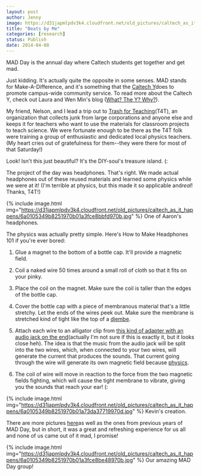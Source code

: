 ```yaml
---
layout: post
author: Jenny
image: https://d31japmlpdv3k4.cloudfront.net/old_pictures/caltech_as_it_happens/6a0105349b8251970b01a3fce8ba63970b.jpg
title: "Beats by Me"
categories: [research]
status: Publish
date: 2014-04-08
---
```



MAD Day is the annual day where Caltech students get together and get mad.

Just kidding. It's actually quite the opposite in some senses. MAD stands for Make-A-Difference, and it's something that the <a href="https://www.caltechy.org" target="_blank" title="Caltech Y">Caltech Y</a>does to promote campus-wide community service. To read more about the Caltech Y, check out Laura and Wen Min's blog (<a href="https://caltech.typepad.com/caltech_as_it_happens/what-the-y-why/" target="_blank" title="What? The Y? Why?">What? The Y? Why?</a>).

My friend, Nelson, and I lead a trip out to <a href="https://www.trashforteaching.org" target="_blank" title="T4T">Trash for Teaching</a>(T4T), an organization that collects junk from large corporations and anyone else and keeps it for teachers who want to use the materials for classroom projects to teach science. We were fortunate enough to be there as the T4T folk were training a group of enthusiastic and dedicated local physics teachers. (My heart cries out of gratefulness for them--they were there for most of that Saturday!)

Look! Isn't this just beautiful? It's the DIY-soul's treasure island. (:

The project of the day was headphones. That's right. We made actual headphones out of these reused materials and learned some physics while we were at it! (I'm terrible at physics, but this made it so applicable and*real*! Thanks, T4T!)

{% include image.html img="https://d31japmlpdv3k4.cloudfront.net/old_pictures/caltech_as_it_happens/6a0105349b8251970b01a3fce8bbfd970b.jpg" %}
One of Aaron's headphones.

The physics was actually pretty simple. Here's How to Make Headphones 101 if you're ever bored:

1. Glue a magnet to the bottom of a bottle cap. It'll provide a magnetic field.

2. Coil a naked wire 50 times around a small roll of cloth so that it fits on your pinky.

3. Place the coil on the magnet. Make sure the coil is taller than the edges of the bottle cap.

4. Cover the bottle cap with a piece of membranous material that's a little stretchy. Let the ends of the wires peek out. Make sure the membrane is stretched kind of tight like the top of a <a href="https://en.wikipedia.org/wiki/Djembe" target="_blank" title="wikipedia is my best friend oops">djembe</a>.

5. Attach each wire to an alligator clip from <a href="https://dlnmh9ip6v2uc.cloudfront.net/assets/9/d/d/2/5/528e6f52757b7f9c678b456e.jpg" target="_self" title="whoa">this kind of adapter with an audio jack on the end</a>(actually I'm not sure if this is exactly it, but it looks close heh). The idea is that the music from the audio jack will be split into the two wires, which, when connected to your two wires, will generate the current that produces the sounds. That current going through the wire will generate its own magnetic field because <a href="https://hyperphysics.phy-astr.gsu.edu/hbase/magnetic/solenoid.html" target="_blank" title="I'm not good at this, remember?">physics</a>.

6. The coil of wire will move in reaction to the force from the two magnetic fields fighting, which will cause the tight membrane to vibrate, giving you the sounds that reach your ear! (:

{% include image.html img="https://d31japmlpdv3k4.cloudfront.net/old_pictures/caltech_as_it_happens/6a0105349b8251970b01a73da37719970d.jpg" %}
Kevin's creation.

There are more pictures <a href="https://www.trashforteaching.org/caltech-make-a-difference-day/" target="_blank">here</a>as well as the ones from previous years of MAD Day, but in short, it was a great and refreshing experience for us all and none of us came out of it mad, I promise!

{% include image.html img="https://d31japmlpdv3k4.cloudfront.net/old_pictures/caltech_as_it_happens/6a0105349b8251970b01a3fce8be48970b.jpg" %}
Our amazing MAD Day group!

